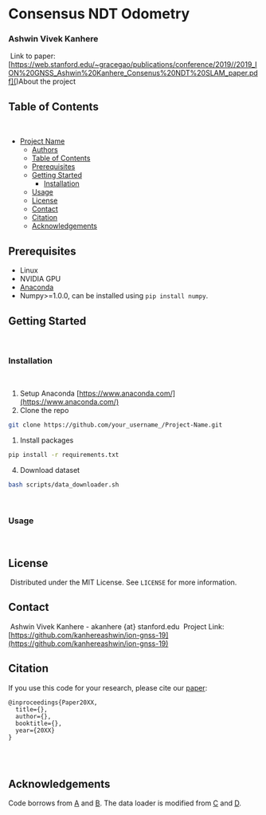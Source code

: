 # Consensus NDT Odometry
### Ashwin Vivek Kanhere
​
Link to paper: [https://web.stanford.edu/~gracegao/publications/conference/2019//2019_ION%20GNSS_Ashwin%20Kanhere_Consenus%20NDT%20SLAM_paper.pdf](<link>)
​
About the project
​
<!-- TABLE OF CONTENTS -->
## Table of Contents
​
- [Project Name](#project-name)
    - [Authors](#authors)
  - [Table of Contents](#table-of-contents)
  - [Prerequisites](#prerequisites)
  - [Getting Started](#getting-started)
    - [Installation](#installation)
  - [Usage](#usage)
  - [License](#license)
  - [Contact](#contact)
  - [Citation](#citation)
  - [Acknowledgements](#acknowledgements)
​
​
## Prerequisites
* Linux 
* NVIDIA GPU
* [Anaconda](https://www.anaconda.com/)
* Numpy>=1.0.0, can be installed using `pip install numpy`.
​
<!-- GETTING STARTED -->
## Getting Started
​
### Installation
​
1. Setup Anaconda [https://www.anaconda.com/](https://www.anaconda.com/)
2. Clone the repo
```sh
git clone https://github.com/your_username_/Project-Name.git
```
1. Install packages
```sh
pip install -r requirements.txt
```
4. Download dataset
```sh
bash scripts/data_downloader.sh
```
​
<!-- Add as many subheaders as required here -->
### Usage
​
<!-- LICENSE -->
## License
​
Distributed under the MIT License. See `LICENSE` for more information.
​
​
​
<!-- CONTACT -->
## Contact
​
Ashwin Vivek Kanhere - akanhere {at} stanford.edu
​
Project Link: [https://github.com/kanhereashwin/ion-gnss-19](https://github.com/kanhereashwin/ion-gnss-19)
​
## Citation
If you use this code for your research, please cite our [paper](<link>):
​
```
@inproceedings{Paper20XX,
  title={},
  author={},
  booktitle={},
  year={20XX}
}
​
```
​
<!-- ACKNOWLEDGEMENTS -->
## Acknowledgements
Code borrows from [A](https://github.com/phillipi/pix2pix) and [B](https://github.com/soumith/dcgan.torch). The data loader is modified from [C](https://github.com/soumith/dcgan.torch) and  [D](https://github.com/pathak22/context-encoder).
